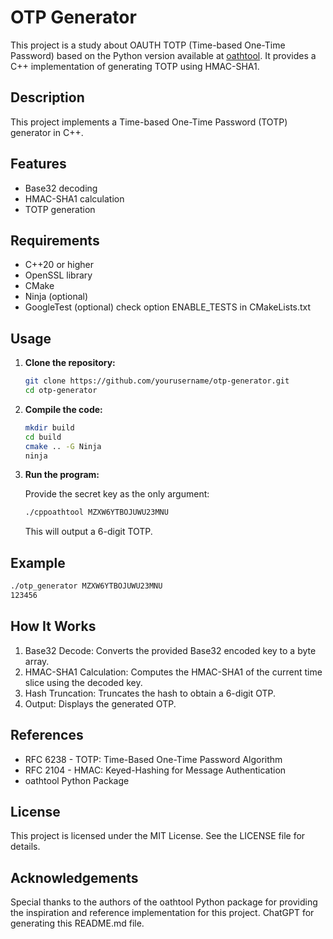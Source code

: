 # OTP Generator

This project is a study about OAUTH TOTP (Time-based One-Time Password) based on the Python version available at [oathtool](https://pypi.org/project/oathtool). It provides a C++ implementation of generating TOTP using HMAC-SHA1.

## Description

This project implements a Time-based One-Time Password (TOTP) generator in C++.

## Features

- Base32 decoding
- HMAC-SHA1 calculation
- TOTP generation

## Requirements

- C++20 or higher
- OpenSSL library
- CMake
- Ninja (optional)
- GoogleTest (optional) check option ENABLE_TESTS in CMakeLists.txt

## Usage

1. **Clone the repository:**

    ```sh
    git clone https://github.com/yourusername/otp-generator.git
    cd otp-generator
    ```

2. **Compile the code:**

    ```sh
    mkdir build
    cd build
    cmake .. -G Ninja
    ninja
    ```

3. **Run the program:**

    Provide the secret key as the only argument:

    ```sh
    ./cppoathtool MZXW6YTBOJUWU23MNU
    ```

    This will output a 6-digit TOTP.

## Example

```sh
./otp_generator MZXW6YTBOJUWU23MNU
123456
```

## How It Works
1. Base32 Decode: Converts the provided Base32 encoded key to a byte array.
2. HMAC-SHA1 Calculation: Computes the HMAC-SHA1 of the current time slice using the decoded key.
3. Hash Truncation: Truncates the hash to obtain a 6-digit OTP.
4. Output: Displays the generated OTP.

## References
* RFC 6238 - TOTP: Time-Based One-Time Password Algorithm
* RFC 2104 - HMAC: Keyed-Hashing for Message Authentication
* oathtool Python Package

## License
This project is licensed under the MIT License. See the LICENSE file for details.

## Acknowledgements
Special thanks to the authors of the oathtool Python package for providing the inspiration and reference implementation for this project.
ChatGPT for generating this README.md file.
